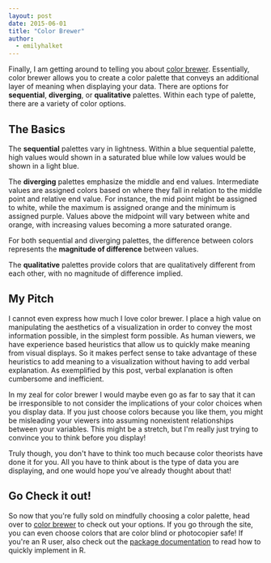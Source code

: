 ```yaml
---
layout: post
date: 2015-06-01
title: "Color Brewer"
author:
  - emilyhalket
---
```


Finally, I am getting around to telling you about [color brewer](http://colorbrewer2.org/). 
Essentially, color brewer allows you to create a color palette that conveys an additional layer of meaning when displaying your data.
There are options for **sequential**, **diverging**, or **qualitative** palettes.
Within each type of palette, there are a variety of color options.

## The Basics

The **sequential** palettes vary in lightness. Within a blue sequential palette, high values would shown in a saturated blue while low values would be shown in a light blue.

The **diverging** palettes emphasize the middle and end values.
Intermediate values are assigned colors based on where they fall in relation to the middle point and relative end value.
For instance, the mid point might be assigned to white, while the maximum is assigned orange and the minimum is assigned purple.
Values above the midpoint will vary between white and orange, with increasing values becoming a more saturated orange.

For both sequential and diverging palettes, the difference between colors represents the **magnitude of difference** between values.

The **qualitative** palettes provide colors that are qualitatively different from each other, with no magnitude of difference implied.

## My Pitch

I cannot even express how much I love color brewer. I place a high value on manipulating the aesthetics of a visualization in order to convey the most information possible, in the simplest form possible. As human viewers, we have experience based heuristics that allow us to quickly make meaning from visual displays. So it makes perfect sense to take advantage of these heuristics to add meaning to a visualization without having to add verbal explanation. As exemplified by this post, verbal explanation is often cumbersome and inefficient.

In my zeal for color brewer I would maybe even go as far to say that it can be irresponsible to not consider the implications of your color choices when you display data. If you just choose colors because you like them, you might be misleading your viewers into assuming nonexistent relationships between your variables. This might be a stretch, but I'm really just trying to convince you to think before you display!

Truly though, you don't have to think too much because color theorists have done it for you. All you have to think about is the type of data you are displaying, and one would hope you've already thought about that!

## Go Check it out!

So now that you're fully sold on mindfully choosing a color palette, head over to [color brewer](http://colorbrewer2.org/) to check out your options. If you go through the site, you can even choose colors that are color blind or photocopier safe! If you're an R user, also check out the [package documentation](http://cran.r-project.org/web/packages/RColorBrewer/RColorBrewer.pdf) to read how to quickly implement in R.


